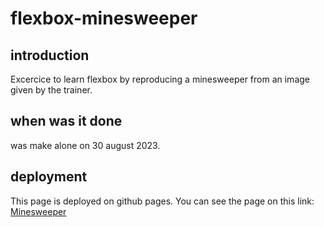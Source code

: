 # flexbox-minesweeper
## introduction
Excercice to learn flexbox by reproducing a minesweeper from an image given by the trainer.

## when was it done
was make alone on 30 august 2023.

## deployment
This page is deployed on github pages. You can see the page on this link: [Minesweeper](https://alexandrevdw.github.io/flexbox-minesweeper/)